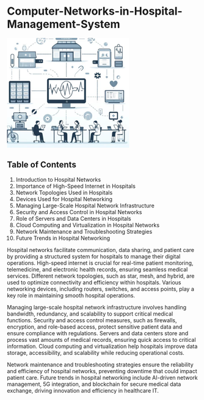 # Computer-Networks-in-Hospital-Management-System


   ![Alt Text](images/HMS.png)



## Table of Contents

1. Introduction to Hospital Networks  
2. Importance of High-Speed Internet in Hospitals  
3. Network Topologies Used in Hospitals  
4. Devices Used for Hospital Networking  
5. Managing Large-Scale Hospital Network Infrastructure  
6. Security and Access Control in Hospital Networks  
7. Role of Servers and Data Centers in Hospitals  
8. Cloud Computing and Virtualization in Hospital Networks  
9. Network Maintenance and Troubleshooting Strategies  
10. Future Trends in Hospital Networking  


Hospital networks facilitate communication, data sharing, and patient care by providing a structured system for hospitals to manage their digital operations. High-speed internet is crucial for real-time patient monitoring, telemedicine, and electronic health records, ensuring seamless medical services. Different network topologies, such as star, mesh, and hybrid, are used to optimize connectivity and efficiency within hospitals. Various networking devices, including routers, switches, and access points, play a key role in maintaining smooth hospital operations.  

Managing large-scale hospital network infrastructure involves handling bandwidth, redundancy, and scalability to support critical medical functions. Security and access control measures, such as firewalls, encryption, and role-based access, protect sensitive patient data and ensure compliance with regulations. Servers and data centers store and process vast amounts of medical records, ensuring quick access to critical information. Cloud computing and virtualization help hospitals improve data storage, accessibility, and scalability while reducing operational costs.  

Network maintenance and troubleshooting strategies ensure the reliability and efficiency of hospital networks, preventing downtime that could impact patient care. Future trends in hospital networking include AI-driven network management, 5G integration, and blockchain for secure medical data exchange, driving innovation and efficiency in healthcare IT.

